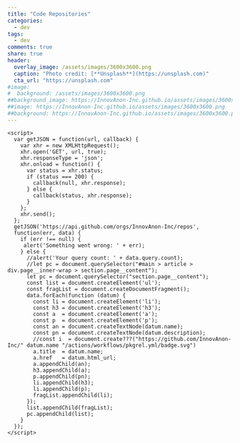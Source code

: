 ```yaml
---
title: "Code Repositories"
categories:
  - dev
tags:
  - dev
comments: true
share: true
header:
  overlay_image: /assets/images/3600x3600.png
  caption: "Photo credit: [**Unsplash**](https://unsplash.com)"
  cta_url: "https://unsplash.com"
#image:
#  background: /assets/images/3600x3600.png
##background_image: https://InnovAnon-Inc.github.io/assets/images/3600x3600.png
##image: https://InnovAnon-Inc.github.io/assets/images/3600x3600.png
##background: https://InnovAnon-Inc.github.io/assets/images/3600x3600.png
---
```



<!-- <div class="page__content"> -->
  <!-- <h2 class="page-body">Repos</h2> -->
  <!-- <ul id="repo-list"> -->
    <script>
      var getJSON = function(url, callback) {
        var xhr = new XMLHttpRequest();
        xhr.open('GET', url, true);
        xhr.responseType = 'json';
        xhr.onload = function() {
          var status = xhr.status;
          if (status === 200) {
            callback(null, xhr.response);
          } else {
            callback(status, xhr.response);
          }
        };
        xhr.send();
      };
      getJSON('https://api.github.com/orgs/InnovAnon-Inc/repos',
      function(err, data) {
        if (err !== null) {
         alert('Something went wrong: ' + err);
        } else {
          //alert('Your query count: ' + data.query.count);
          //let pc = document.querySelector("#main > article > div.page__inner-wrap > section.page__content");
          let pc = document.querySelector("section.page__content");
          const list = document.createElement('ul');
          const fragList = document.createDocumentFragment();
          data.forEach(function (datum) {
            const li = document.createElement('li');
            const h3 = document.createElement('h3');
            const a  = document.createElement('a');
            const p  = document.createElement('p');
            const an = document.createTextNode(datum.name);
            const pn = document.createTextNode(datum.description);
            //const i  = document.create???("https://github.com/InnovAnon-Inc/" datum.name "/actions/workflows/pkgrel.yml/badge.svg")
            a.title  = datum.name;
            a.href   = datum.html_url;
            a.appendChild(an); 
            h3.appendChild(a);
            p.appendChild(pn);
            li.appendChild(h3);
            li.appendChild(p);
            fragList.appendChild(li);
          });
          list.appendChild(fragList);
          pc.appendChild(list);
        }
      });
    </script>
  <!-- </ul> -->
<!-- </div> -->

